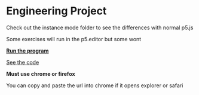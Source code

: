 # Engineering Project
Check out the instance mode folder to see the differences with normal p5.js

Some exercises will run in the p5.editor but some wont

[**Run the program**](home.html)

[See the code](https://github.com/mzamora1/mzamora1.github.io)
 
 **Must use chrome or firefox**
 
 You can copy and paste the url into chrome if it opens explorer or safari
